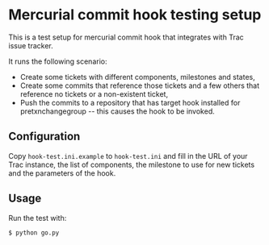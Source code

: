 # Mercurial commit hook testing setup

This is a test setup for mercurial commit hook that integrates
with Trac issue tracker.

It runs the following scenario:
* Create some tickets with different components, milestones and states,
* Create some commits that reference those tickets and a few others that reference no tickets or a non-existent ticket,
* Push the commits to a repository that has target hook installed for pretxnchangegroup -- this causes the hook to be invoked.

## Configuration

Copy `hook-test.ini.example` to `hook-test.ini` and fill in the URL
of your Trac instance, the list of components, the milestone
to use for new tickets and the parameters of the hook.

## Usage

Run the test with:

    $ python go.py
